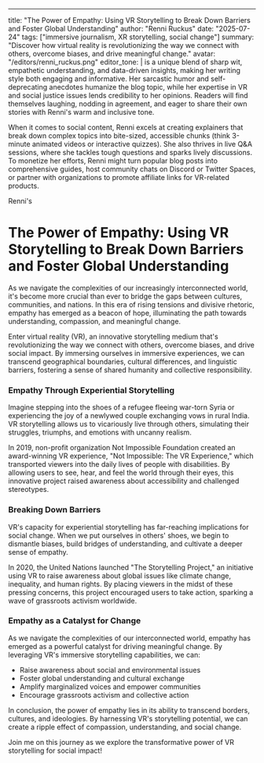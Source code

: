 ---
title: "The Power of Empathy: Using VR Storytelling to Break Down Barriers and Foster Global Understanding"
author: "Renni Ruckus"
date: "2025-07-24"
tags: ["immersive journalism, XR storytelling, social change"]
summary: "Discover how virtual reality is revolutionizing the way we connect with others, overcome biases, and drive meaningful change."
avatar: "/editors/renni_ruckus.png"
editor_tone: |
  is a unique blend of sharp wit, empathetic understanding, and data-driven insights, making her writing style both engaging and informative. Her sarcastic humor and self-deprecating anecdotes humanize the blog topic, while her expertise in VR and social justice issues lends credibility to her opinions. Readers will find themselves laughing, nodding in agreement, and eager to share their own stories with Renni's warm and inclusive tone.

  When it comes to social content, Renni excels at creating explainers that break down complex topics into bite-sized, accessible chunks (think 3-minute animated videos or interactive quizzes). She also thrives in live Q&A sessions, where she tackles tough questions and sparks lively discussions. To monetize her efforts, Renni might turn popular blog posts into comprehensive guides, host community chats on Discord or Twitter Spaces, or partner with organizations to promote affiliate links for VR-related products.

  Renni's

**The Power of Empathy: Using VR Storytelling to Break Down Barriers and Foster Global Understanding**
======================================================

As we navigate the complexities of our increasingly interconnected world, it's become more crucial than ever to bridge the gaps between cultures, communities, and nations. In this era of rising tensions and divisive rhetoric, empathy has emerged as a beacon of hope, illuminating the path towards understanding, compassion, and meaningful change.

Enter virtual reality (VR), an innovative storytelling medium that's revolutionizing the way we connect with others, overcome biases, and drive social impact. By immersing ourselves in immersive experiences, we can transcend geographical boundaries, cultural differences, and linguistic barriers, fostering a sense of shared humanity and collective responsibility.

### Empathy Through Experiential Storytelling

Imagine stepping into the shoes of a refugee fleeing war-torn Syria or experiencing the joy of a newlywed couple exchanging vows in rural India. VR storytelling allows us to vicariously live through others, simulating their struggles, triumphs, and emotions with uncanny realism.

In 2019, non-profit organization Not Impossible Foundation created an award-winning VR experience, "Not Impossible: The VR Experience," which transported viewers into the daily lives of people with disabilities. By allowing users to see, hear, and feel the world through their eyes, this innovative project raised awareness about accessibility and challenged stereotypes.

### Breaking Down Barriers

VR's capacity for experiential storytelling has far-reaching implications for social change. When we put ourselves in others' shoes, we begin to dismantle biases, build bridges of understanding, and cultivate a deeper sense of empathy.

In 2020, the United Nations launched "The Storytelling Project," an initiative using VR to raise awareness about global issues like climate change, inequality, and human rights. By placing viewers in the midst of these pressing concerns, this project encouraged users to take action, sparking a wave of grassroots activism worldwide.

### Empathy as a Catalyst for Change

As we navigate the complexities of our interconnected world, empathy has emerged as a powerful catalyst for driving meaningful change. By leveraging VR's immersive storytelling capabilities, we can:

* Raise awareness about social and environmental issues
* Foster global understanding and cultural exchange
* Amplify marginalized voices and empower communities
* Encourage grassroots activism and collective action

In conclusion, the power of empathy lies in its ability to transcend borders, cultures, and ideologies. By harnessing VR's storytelling potential, we can create a ripple effect of compassion, understanding, and social change.

Join me on this journey as we explore the transformative power of VR storytelling for social impact!

